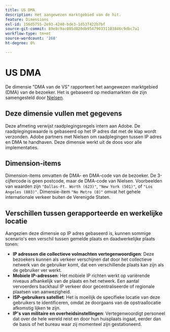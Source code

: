 ```yaml
---
title: US DMA
description: Het aangewezen marktgebied van de hit.
feature: Dimensions
exl-id: 156d5755-2e93-4240-bde3-1d537422b7bf
source-git-commit: 89e8c9ac085d020db954790331103846c9dbc7a1
workflow-type: tm+mt
source-wordcount: '268'
ht-degree: 0%

---
```


# US DMA

De dimensie &quot;DMA van de VS&quot; rapporteert het aangewezen marktgebied (DMA) van de bezoeker. Het is gebaseerd op mediamarkten die zijn samengesteld door [Nielsen](https://markets.nielsen.com/us/en/contact-us/intl-campaigns/dma-maps/).

## Deze dimensie vullen met gegevens

Deze afmeting verwijst raadplegingsregels intern aan Adobe. De raadplegingswaarde is gebaseerd op het IP adres dat met de klap wordt verzonden. Adobe partners met Nielsen om raadplegingen tussen IP adres en DMA te handhaven. Deze dimensie werkt uit de doos voor alle implementaties.

## Dimension-items

Dimension-items omvatten de DMA- en DMA-code van de bezoeker. De 3-cijfercode is geen postcode, maar de DMA-code van Nielsen. Voorbeelden van waarden zijn `"Dallas-Ft. Worth (623)"`, `"New York (501)"`, of `"Los Angeles (803)"`. Dimensie-item `"No Metro (0)"` omvat het gehele internationale verkeer buiten de Verenigde Staten.

## Verschillen tussen gerapporteerde en werkelijke locatie

Aangezien deze dimensie op IP adres gebaseerd is, kunnen sommige scenario&#39;s een verschil tussen gemelde plaats en daadwerkelijke plaats tonen:

* **IP adressen die collectieve volmachten vertegenwoordigen**: Deze bezoekers kunnen als verkeer verschijnen dat door het collectieve netwerk van de gebruiker komt, dat een verschillende plaats kan zijn als de gebruiker ver werkt.
* **Mobiele IP-adressen**: Het mobiele IP richten werkt op variërende niveaus afhankelijk van de plaats en het netwerk. Een aantal vervoerders backhaul IP verkeer door gecentraliseerde of regionale plaatsen van aanwezigheid.
* **ISP-gebruikers satelliet**: Het is moeilijk de specifieke locatie van deze gebruikers te identificeren, omdat ze doorgaans van de opstraallocatie afkomstig lijken te zijn.
* **IP&#39;s van militaire en overheidsinstellingen**: Vertegenwoordigt personeel dat over de hele wereld reist en door hun huisplaats ingaat, eerder dan de basis of het bureau waar zij momenteel zijn gestationeerd.

